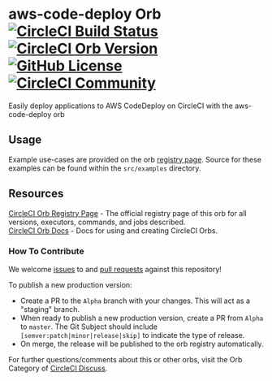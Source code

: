 # aws-code-deploy Orb [![CircleCI Build Status](https://circleci.com/gh/CircleCI-Public/aws-code-deploy-orb.svg?style=shield "CircleCI Build Status")](https://circleci.com/gh/CircleCI-Public/aws-code-deploy-orb) [![CircleCI Orb Version](https://img.shields.io/badge/endpoint.svg?url=https://badges.circleci.io/orb/circleci/aws-code-deploy)](https://circleci.com/orbs/registry/orb/circleci/aws-code-deploy) [![GitHub License](https://img.shields.io/badge/license-MIT-lightgrey.svg)](https://raw.githubusercontent.com/CircleCI-Public/aws-code-deploy-orb/master/LICENSE) [![CircleCI Community](https://img.shields.io/badge/community-CircleCI%20Discuss-343434.svg)](https://discuss.circleci.com/c/ecosystem/orbs)

Easily deploy applications to AWS CodeDeploy on CircleCI with the aws-code-deploy orb

## Usage

Example use-cases are provided on the orb [registry page](https://circleci.com/orbs/registry/orb/circleci/aws-code-deploy#usage-examples). Source for these examples can be found within the `src/examples` directory.


## Resources

[CircleCI Orb Registry Page](https://circleci.com/orbs/registry/orb/circleci/aws-code-deploy) - The official registry page of this orb for all versions, executors, commands, and jobs described.  
[CircleCI Orb Docs](https://circleci.com/docs/2.0/orb-intro/#section=configuration) - Docs for using and creating CircleCI Orbs.  

### How To Contribute

We welcome [issues](https://github.com/CircleCI-Public/aws-code-deploy-orb/issues) to and [pull requests](https://github.com/CircleCI-Public/aws-code-deploy-orb/pulls) against this repository!

To publish a new production version:
* Create a PR to the `Alpha` branch with your changes. This will act as a "staging" branch.
* When ready to publish a new production version, create a PR from `Alpha` to `master`. The Git Subject should include `[semver:patch|minor|release|skip]` to indicate the type of release.
* On merge, the release will be published to the orb registry automatically.

For further questions/comments about this or other orbs, visit the Orb Category of [CircleCI Discuss](https://discuss.circleci.com/c/orbs).
